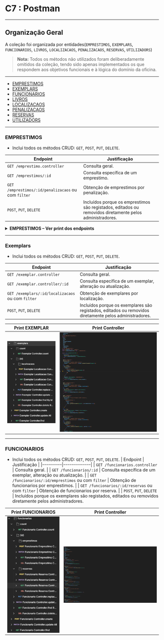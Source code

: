 # C7 : Postman

---

## Organização Geral
A coleção foi organizada por entidades(`EMPRESTIMOS`, `EXEMPLARS`, `FUNCIONARIOS`, `LIVROS`, `LOCALIZACAOS`, `PENALIZACAOS`, `RESERVAS`, `UTILIZADORS`)
> **Nota:** Todos os métodos não utilizados foram deliberadamente omitidos da coleção, tendo sido apenas implementados os que respondem aos objetivos funcionais e à lógica do domínio da oficina.
---
- [EMPRESTIMOS](#EMPRESTIMOS)
- [EXEMPLARS](#EXEMPLARS)
- [FUNCIONARIOS](#FUNCIONARIOS)
- [LIVROS](#LIVROS)
- [LOCALIZACAOS](#LOCALIZACAOS)
- [PENALIZACAOS](#PENALIZACAOS)
- [RESERVAS](#RESERVAS)
- [UTILIZADORS](#UTILIZADORS)
---
### EMPRESTIMOS
- Inclui todos os métodos CRUD: `GET`, `POST`, `PUT`, `DELETE`.
  
| Endpoint | Justificação |
|----------|--------------|
| `GET /emprestimo.controller` | Consulta geral. |
| `GET /emprestimos/:id` | Consulta específica de um emprestimo. |
| `GET /emprestimos/:id/penalizacaos` ou com `filter` | Obtenção de emprestimos por penalização. |
| `POST`, `PUT`, `DELETE` | Incluídos porque os emprestimos são registados, editados ou removidos diretamente pelos administradores.
<details>
<summary><strong>EMPRESTIMOS – Ver print dos endpoints</strong></summary>

| Print EMPRESTIMO | Print Controller | 
|-------|-------|
| <img src="../img/emprestimo.png" alt="p-c" width="250" /> | <img src="../img/endpointEmprestimo.png" alt="m-c" width="600" /> | 
</details>

---

### Exemplars
- Inclui todos os métodos CRUD: `GET`, `POST`, `PUT`, `DELETE`.
  
| Endpoint | Justificação |
|----------|--------------|
| `GET /exemplar.controller` | Consulta geral. |
| `GET /exemplar.controller/:id` | Consulta específica de um exemplar, alteração ou atualização. |
| `GET /exemplars/:id/localizacaos` ou com `filter` | Obtenção de exemplares por localização. |
| `POST`, `PUT`, `DELETE` | Incluídos porque os exemplares são registados, editados ou removidos diretamente pelos administradores.

| Print EXEMPLAR | Print Controller | 
|-------|-------|
| <img src="../img/exemplar.png" alt="p-c" width="250" /> | <img src="../img/endpointExemplar.png" alt="m-c" width="600" /> | 

---

### FUNCIONARIOS
- Inclui todos os métodos CRUD: `GET`, `POST`, `PUT`, `DELETE`.
| Endpoint | Justificação |
|----------|--------------|
| `GET /funcionarios.controller` | Consulta geral. |
| `GET /funcionarios/:id` | Consulta específica de um exemplar, alteração ou atualização. |
| `GET /funcionarios/:id/emprestimos` ou com `filter` | Obtenção de funcionarios por emprestimos. |
| `GET /funcionarios/:id/reservas` ou com `filter` | Obtenção de funcionarios por reserva. |
| `POST`, `PUT`, `DELETE` | Incluídos porque os exemplares são registados, editados ou removidos diretamente pelos administradores.

| Print FUNCIONARIOS | Print Controller | 
|-------|-------|
| <img src="../img/funcionario.png" alt="p-c" width="250" /> | <img src="../img/endpointFuncionario.png" alt="m-c" width="600" /> | 

